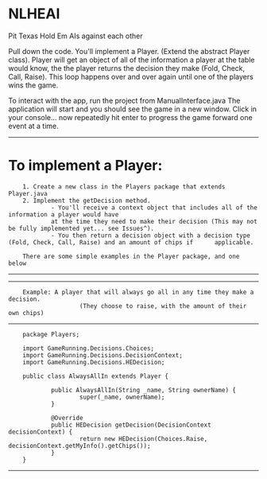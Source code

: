 # NLHEAI
Pit Texas Hold Em AIs against each other

Pull down the code.
You'll implement a Player. (Extend the abstract Player class).
Player will get an object of all of the information a player at the table would know,
        the the player returns the decision they make (Fold, Check, Call, Raise).
        This loop happens over and over again until one of the players wins the game.

To interact with the app, run the project from ManualInterface.java
The application will start and you should see the game in a new window.
Click in your console... now repeatedly hit enter to progress the game forward one event at a time.

----------------------------------------------------------------------------------------------------------------    
# To implement a Player:
        1. Create a new class in the Players package that extends Player.java
        2. Implement the getDecision method.
                - You'll receive a context object that includes all of the information a player would have
                at the time they need to make their decision (This may not be fully implemented yet... see Issues^). 
                - You then return a decision object with a decision type (Fold, Check, Call, Raise) and an amount of chips if      applicable.
                
        There are some simple examples in the Player package, and one below
----------------------------------------------------------------------------------------------------------------    
----------------------------------------------------------------------------------------------------------------     
        Example: A player that will always go all in any time they make a decision. 
                        (They choose to raise, with the amount of their own chips)
----------------------------------------------------------------------------------------------------------------
        package Players;

        import GameRunning.Decisions.Choices;
        import GameRunning.Decisions.DecisionContext;
        import GameRunning.Decisions.HEDecision;

        public class AlwaysAllIn extends Player {

                public AlwaysAllIn(String _name, String ownerName) {
                        super(_name, ownerName);
                }

                @Override
                public HEDecision getDecision(DecisionContext decisionContext) {
                        return new HEDecision(Choices.Raise, decisionContext.getMyInfo().getChips());
                }
        }
 ----------------------------------------------------------------------------------------------------------------
